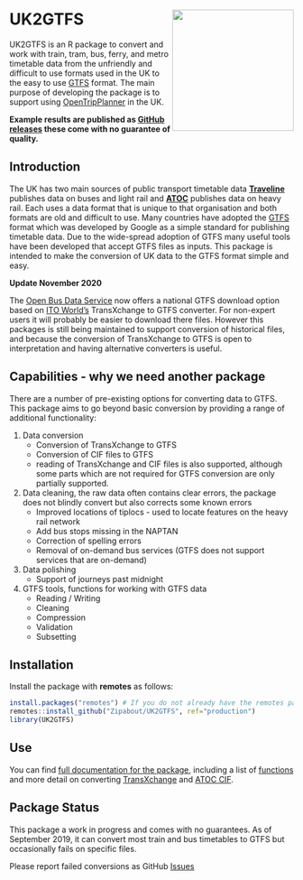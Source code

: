 
<!-- README.md is generated from README.Rmd. Please edit that file -->

# UK2GTFS <a href='https://itsleeds.github.io/'><img src='man/figures/logo.png' align="right" height=215/></a>

UK2GTFS is an R package to convert and work with train, tram, bus,
ferry, and metro timetable data from the unfriendly and difficult to use
formats used in the UK to the easy to use
[GTFS](https://developers.google.com/transit/gtfs/) format. The main
purpose of developing the package is to support using
[OpenTripPlanner](https://github.com/ropensci/opentripplanner) in the
UK.

**Example results are published as [GitHub
releases](https://github.com/ITSLeeds/UK2GTFS/releases) these come with
no guarantee of quality.**

## Introduction

The UK has two main sources of public transport timetable data
[**Traveline**](https://www.travelinedata.org.uk/) publishes data on
buses and light rail and
[**ATOC**](http://data.atoc.org/rail-industry-data) publishes data on
heavy rail. Each uses a data format that is unique to that organisation
and both formats are old and difficult to use. Many countries have
adopted the [GTFS](https://developers.google.com/transit/gtfs/) format
which was developed by Google as a simple standard for publishing
timetable data. Due to the wide-spread adoption of GTFS many useful
tools have been developed that accept GTFS files as inputs. This package
is intended to make the conversion of UK data to the GTFS format simple
and easy.

**Update November 2020**

The [Open Bus Data Service](https://data.bus-data.dft.gov.uk/downloads/)
now offers a national GTFS download option based on [ITO
World’s](https://www.itoworld.com) TransXchange to GTFS converter. For
non-expert users it will probably be easier to download there files.
However this packages is still being maintained to support conversion of
historical files, and because the conversion of TransXchange to GTFS is
open to interpretation and having alternative converters is useful.

## Capabilities - why we need another package

There are a number of pre-existing options for converting data to GTFS.
This package aims to go beyond basic conversion by providing a range of
additional functionality:

1.  Data conversion
    -   Conversion of TransXchange to GTFS
    -   Conversion of CIF files to GTFS
    -   reading of TransXchange and CIF files is also supported,
        although some parts which are not required for GTFS conversion
        are only partially supported.
2.  Data cleaning, the raw data often contains clear errors, the package
    does not blindly convert but also corrects some known errors
    -   Improved locations of tiplocs - used to locate features on the
        heavy rail network
    -   Add bus stops missing in the NAPTAN
    -   Correction of spelling errors
    -   Removal of on-demand bus services (GTFS does not support
        services that are on-demand)
3.  Data polishing
    -   Support of journeys past midnight
4.  GTFS tools, functions for working with GTFS data
    -   Reading / Writing
    -   Cleaning
    -   Compression
    -   Validation
    -   Subsetting

## Installation

Install the package with **remotes** as follows:

``` r
install.packages("remotes") # If you do not already have the remotes package
remotes::install_github("Zipabout/UK2GTFS", ref="production")
library(UK2GTFS)
```

## Use

You can find [full documentation for the
package](https://itsleeds.github.io/UK2GTFS/), including a list of
[functions](https://itsleeds.github.io/UK2GTFS/reference/index.html) and
more detail on converting
[TransXchange](https://itsleeds.github.io/UK2GTFS/articles/transxchange.html)
and [ATOC CIF](https://itsleeds.github.io/UK2GTFS/articles/ATOC.html).

## Package Status

This package a work in progress and comes with no guarantees. As of
September 2019, it can convert most train and bus timetables to GTFS but
occasionally fails on specific files.

Please report failed conversions as GitHub
[Issues](https://github.com/itsleeds/uk2gtfs/issues)
